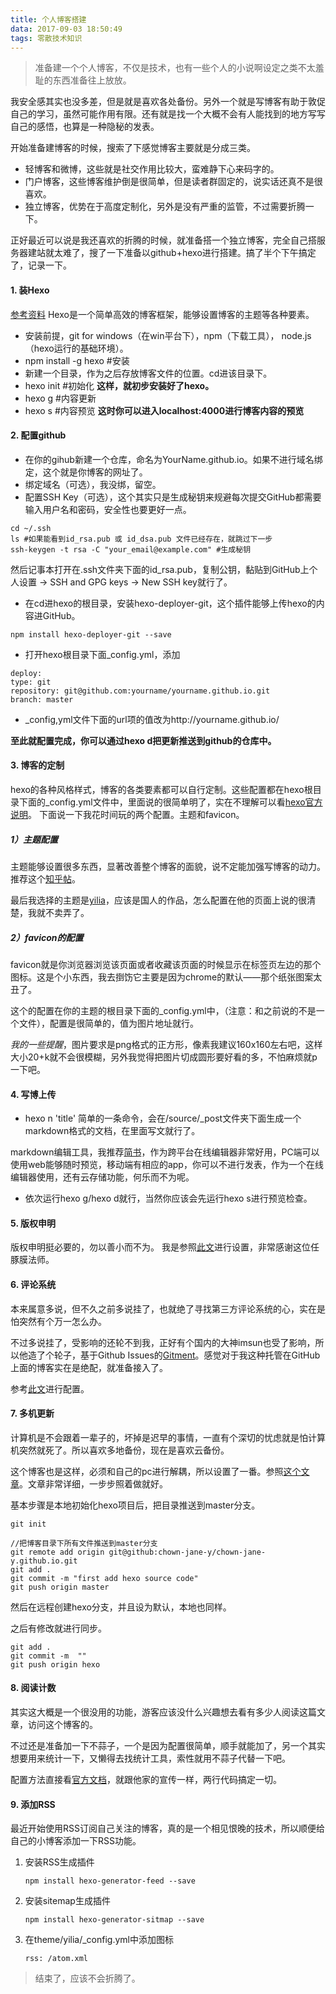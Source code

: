 ```yaml
---
title: 个人博客搭建
data: 2017-09-03 18:50:49
tags: 零散技术知识
---
```


>准备建一个个人博客，不仅是技术，也有一些个人的小说啊设定之类不太羞耻的东西准备往上放放。
<!--more-->

我安全感其实也没多差，但是就是喜欢各处备份。另外一个就是写博客有助于敦促自己的学习，虽然可能作用有限。还有就是找一个大概不会有人能找到的地方写写自己的感悟，也算是一种隐秘的发表。

开始准备建博客的时候，搜索了下感觉博客主要就是分成三类。
- 轻博客和微博，这些就是社交作用比较大，蛮难静下心来码字的。
- 门户博客，这些博客维护倒是很简单，但是读者群固定的，说实话还真不是很喜欢。
- 独立博客，优势在于高度定制化，另外是没有严重的监管，不过需要折腾一下。

正好最近可以说是我还喜欢的折腾的时候，就准备搭一个独立博客，完全自己搭服务器建站就太难了，搜了一下准备以github+hexo进行搭建。搞了半个下午搞定了，记录一下。

#### 1. 装Hexo
[参考资料](http://www.cnblogs.com/liuxianan/p/build-blog-website-by-hexo-github.html)
Hexo是一个简单高效的博客框架，能够设置博客的主题等各种要素。

- 安装前提，git for windows（在win平台下），npm（下载工具），  node.js（hexo运行的基础环境）。
- npm install -g hexo #安装
- 新建一个目录，作为之后存放博客文件的位置。cd进该目录下。
- hexo init #初始化
**这样，就初步安装好了hexo。**
- hexo g #内容更新
- hexo s #内容预览
**这时你可以进入localhost:4000进行博客内容的预览**
#### 2. 配置github
- 在你的gihub新建一个仓库，命名为YourName.github.io。如果不进行域名绑定，这个就是你博客的网址了。
- 绑定域名（可选），我没绑，留空。
- 配置SSH Key（可选），这个其实只是生成秘钥来规避每次提交GitHub都需要输入用户名和密码，安全性也要更好一点。
```
cd ~/.ssh
ls #如果能看到id_rsa.pub 或 id_dsa.pub 文件已经存在，就跳过下一步
ssh-keygen -t rsa -C "your_email@example.com" #生成秘钥
```
 然后记事本打开在.ssh文件夹下面的id_rsa.pub，复制公钥，黏贴到GitHub上个人设置 -> SSH and GPG keys -> New SSH key就行了。
- 在cd进hexo的根目录，安装hexo-deployer-git，这个插件能够上传hexo的内容进GitHub。
```
npm install hexo-deployer-git --save
```
- 打开hexo根目录下面_config.yml，添加
```
deploy:
type: git
repository: git@github.com:yourname/yourname.github.io.git
branch: master
```
- _config,yml文件下面的url项的值改为http://yourname.github.io/

**至此就配置完成，你可以通过hexo d把更新推送到github的仓库中。**
#### 3. 博客的定制
hexo的各种风格样式，博客的各类要素都可以自行定制。这些配置都在hexo根目录下面的_config.yml文件中，里面说的很简单明了，实在不理解可以看[hexo官方说明](https://hexo.io/zh-cn/docs/configuration.html)。
下面说一下我花时间玩的两个配置。主题和favicon。
##### 1）主题配置
主题能够设置很多东西，显著改善整个博客的面貌，说不定能加强写博客的动力。推荐这个[知乎帖](https://www.zhihu.com/question/24422335)。

最后我选择的主题是[yilia](https://github.com/litten/hexo-theme-yilia)，应该是国人的作品，怎么配置在他的页面上说的很清楚，我就不卖弄了。
##### 2）favicon的配置
favicon就是你浏览器浏览该页面或者收藏该页面的时候显示在标签页左边的那个图标。这是个小东西，我去捯饬它主要是因为chrome的默认——那个纸张图案太丑了。

这个的配置在你的主题的根目录下面的_config.yml中，（注意：和之前说的不是一个文件），配置是很简单的，值为图片地址就行。

*我的一些提醒*，图片要求是png格式的正方形，像素我建议160x160左右吧，这样大小20+k就不会很模糊，另外我觉得把图片切成圆形要好看的多，不怕麻烦就p一下吧。
#### 4. 写博上传
- hexo n 'title' 简单的一条命令，会在/source/_post文件夹下面生成一个markdown格式的文档，在里面写文就行了。

markdown编辑工具，我推荐[简书](http://www.jianshu.com/)，作为跨平台在线编辑器非常好用，PC端可以使用web能够随时预览，移动端有相应的app，你可以不进行发表，作为一个在线编辑器使用，还有云存储功能，何乐而不为呢。

- 依次运行hexo g/hexo d就行，当然你应该会先运行hexo s进行预览检查。

#### 5. 版权申明
版权申明挺必要的，勿以善小而不为。
我是参照[此文](https://blog.zscself.com/2017/01/25/ee4d9ecb/)进行设置，非常感谢这位任豚膜法师。

#### 6. 评论系统
本来属意多说，但不久之前多说挂了，也就绝了寻找第三方评论系统的心，实在是怕突然有个万一怎么办。

不过多说挂了，受影响的还轮不到我，正好有个国内的大神imsun也受了影响，所以他造了个轮子，基于Github Issues的[Gitment](https://imsun.net/posts/gitment-introduction/)。感觉对于我这种托管在GitHub上面的博客实在是绝配，就准备接入了。


参考[此文](http://dcison.top/2017/08/26/yilia%E4%B8%BB%E9%A2%98%E6%90%AD%E9%85%8DGitment%E8%AF%84%E8%AE%BA%E7%B3%BB%E7%BB%9F/)进行配置。

#### 7. 多机更新
计算机是不会跟着一辈子的，坏掉是迟早的事情，一直有个深切的忧虑就是怕计算机突然就死了。所以喜欢多地备份，现在是喜欢云备份。

这个博客也是这样，必须和自己的pc进行解耦，所以设置了一番。参照[这个文章](http://chown-jane-y.coding.me/2017/03/15/%E5%A6%82%E4%BD%95%E5%9C%A8%E4%B8%8D%E5%90%8C%E7%94%B5%E8%84%91%E4%B8%8A%E5%90%8C%E6%97%B6%E5%86%99hexo%E5%8D%9A%E5%AE%A2%EF%BC%9F/)。文章非常详细，一步步照着做就好。

基本步骤是本地初始化hexo项目后，把目录推送到master分支。
```
git init
 
//把博客目录下所有文件推送到master分支
git remote add origin git@github:chown-jane-y/chown-jane-y.github.io.git
git add .
git commit -m "first add hexo source code"
git push origin master
```
然后在远程创建hexo分支，并且设为默认，本地也同样。

之后有修改就进行同步。
```
git add .
git commit -m  ""
git push origin hexo

```

#### 8. 阅读计数
其实这大概是一个很没用的功能，游客应该没什么兴趣想去看有多少人阅读这篇文章，访问这个博客的。

不过还是准备加一下不蒜子，一个是因为配置很简单，顺手就能加了，另一个其实想要用来统计一下，又懒得去找统计工具，索性就用不蒜子代替一下吧。

配置方法直接看[官方文档](http://ibruce.info/2015/04/04/busuanzi/)，就跟他家的宣传一样，两行代码搞定一切。

#### 9. 添加RSS
最近开始使用RSS订阅自己关注的博客，真的是一个相见恨晚的技术，所以顺便给自己的小博客添加一下RSS功能。

1. 安装RSS生成插件

	```	
	npm install hexo-generator-feed --save
	```
2. 安装sitemap生成插件

	```
	npm install hexo-generator-sitmap --save
	```
3. 在theme/yilia/_config.yml中添加图标

	```
	rss: /atom.xml
	```


>结束了，应该不会折腾了。

